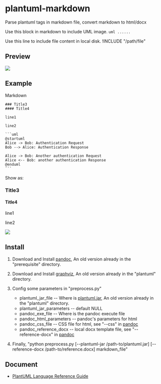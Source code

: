 # plantuml-markdown 

Parse plantuml tags in markdown file, convert markdown to html/docx

Use this block in markdown to include UML image.
	```uml
	......
	```

Use this line to include file content in local disk.
	!INCLUDE "/path/file" 

	

## Preview

![](http://www.plantuml.com:80/plantuml/png/JSox3G8n303GtbEup5NqIOaeaBWA6C2A7HAHE2XdFhSzY0O6U6yn6WP-fvaq2kDCuyhzgG5AGhVNMEyiU9uF4reMHRVACW6YttPzo32qZgNHHGA8SadWZqRAD7uLkfEqMnyqLaobVdo0VvwjrGtt-FeMRm00)

## Example

Markdown

    ### Title3
	#### Title4
	
	line1
	
	line2
	
	```uml
	@startuml
	Alice -> Bob: Authentication Request
	Bob --> Alice: Authentication Response

	Alice -> Bob: Another authentication Request
	Alice <-- Bob: another authentication Response
	@enduml
	```

Show as:

### Title3

#### Title4

line1

line2

![](http://www.plantuml.com:80/plantuml/png/Syp9J4vLqBLJSCfFib9mB2t9ICqhoKnEBCdCprC8IYqiJIqkuGBAAUW2rJY256DHLLoGdrUSoiNbY6fONZvGNP528dP38OfjT7KXgXDngOOO3W00)

## Install	

1. Download and Install [pandoc](https://pandoc.org/installing.html), An old version already in the "prerequisite" directory.
1. Download and Install [graphviz](https://www.graphviz.org/download/), An old version already in the "plantuml" directory.
1. Config some parameters in "preprocess.py"

	* plantuml_jar_file -- Where is [plantuml.jar](http://sourceforge.net/projects/plantuml/files/plantuml.jar/download), An old version already in the "plantuml" directory.
	* plantuml_jar_parameters -- default NULL
	* pandoc_exe_file -- Where is the pandoc execute file
	* pandoc_html_parameters -- pandoc's parameters for html
	* pandoc_css_file -- CSS file for html, see "--css" in [pandoc](http://pandoc.org/README.html)
	* pandoc_reference_docx -- local docx template file, see "--reference-docx" in [pandoc](http://pandoc.org/README.html)

1. Finally, "python preprocess.py [--plantuml-jar /path-to/plantuml.jar] [--reference-docx /path-to/reference.docx] markdown_file"

## Document

* [PlantUML Language Reference Guide](http://www.plantuml.com/PlantUML_Language_Reference_Guide.pdf)






